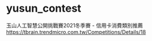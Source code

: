 # yusun_contest

玉山人工智慧公開挑戰賽2021冬季賽 - 信用卡消費類別推薦<br>
https://tbrain.trendmicro.com.tw/Competitions/Details/18

